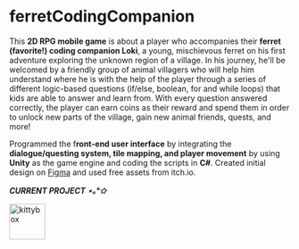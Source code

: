 # ferretCodingCompanion
This **2D RPG mobile game** is about a player who accompanies their **ferret (favorite!) coding companion Loki**, a young, mischievous ferret on his first adventure exploring the unknown region of a village. In his journey, he'll be welcomed by a friendly group of animal villagers who will help him understand where he is with the help of the player through a series of different logic-based questions (if/else, boolean, for and while loops) that kids are able to answer and learn from. With every question answered correctly, the player can earn coins as their reward and spend them in order to unlock new parts of the village, gain new animal friends, quests, and more! 

Programmed the f**ront-end user interface** by integrating the **dialogue/questing system, tile mapping, and player movement** by using **Unity** as the game engine and coding the scripts in **C#**. Created initial design on [Figma](https://figma.fun/hXPzgq) and used free assets from itch.io.

*****CURRENT PROJECT ⋆｡°✩***** 

<a href="https://emoji.gg/emoji/7027-kittybox"><img src="https://cdn3.emoji.gg/emojis/7027-kittybox.png" width="64px" height="64px" alt="kittybox"></a>
